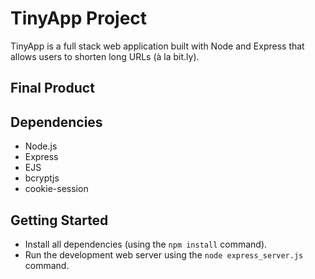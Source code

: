 # TinyApp Project

TinyApp is a full stack web application built with Node and Express that allows users to shorten long URLs (à la bit.ly).

## Final Product



## Dependencies

- Node.js
- Express
- EJS
- bcryptjs
- cookie-session

## Getting Started

- Install all dependencies (using the `npm install` command).
- Run the development web server using the `node express_server.js` command.
